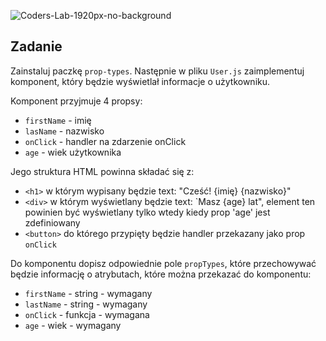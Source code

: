 ![Coders-Lab-1920px-no-background](https://user-images.githubusercontent.com/30623667/104709394-2cabee80-571f-11eb-9518-ea6a794e558e.png)


## Zadanie

Zainstaluj paczkę `prop-types`. Następnie w pliku `User.js` zaimplementuj komponent, który będzie wyświetlał informacje o użytkowniku.

Komponent przyjmuje 4 propsy:

- `firstName` - imię
- `lasName` - nazwisko
- `onClick` - handler na zdarzenie onClick
- `age` - wiek użytkownika

Jego struktura HTML powinna składać się z:

- `<h1>` w którym wypisany będzie text: "Cześć! {imię} {nazwisko}"
- `<div>` w którym wyświetlany będzie text: `Masz {age} lat", element ten powinien być wyświetlany tylko wtedy kiedy prop 'age' jest zdefiniowany
- `<button>` do którego przypięty będzie handler przekazany jako prop `onClick`

Do komponentu dopisz odpowiednie pole `propTypes`, które przechowywać będzie informację o atrybutach, które można przekazać do komponentu:

- `firstName` - string - wymagany
- `lastName` - string - wymagany
- `onClick` - funkcja - wymagana
- `age` - wiek - wymagany
